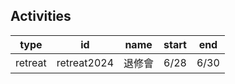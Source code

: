 ## Activities

| type | id | name | start | end |
| - | - | - | - |- |
| retreat | retreat2024 | 退修會 | 6/28 | 6/30 |
